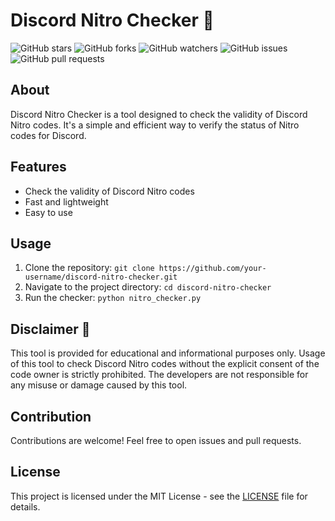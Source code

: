 # Discord Nitro Checker 🚀

![GitHub stars](https://img.shields.io/github/stars/your-username/discord-nitro-checker?style=social)
![GitHub forks](https://img.shields.io/github/forks/your-username/discord-nitro-checker?style=social)
![GitHub watchers](https://img.shields.io/github/watchers/your-username/discord-nitro-checker?style=social)
![GitHub issues](https://img.shields.io/github/issues/your-username/discord-nitro-checker)
![GitHub pull requests](https://img.shields.io/github/issues-pr/your-username/discord-nitro-checker)

## About
Discord Nitro Checker is a tool designed to check the validity of Discord Nitro codes. It's a simple and efficient way to verify the status of Nitro codes for Discord.

## Features
- Check the validity of Discord Nitro codes
- Fast and lightweight
- Easy to use

## Usage
1. Clone the repository: `git clone https://github.com/your-username/discord-nitro-checker.git`
2. Navigate to the project directory: `cd discord-nitro-checker`
3. Run the checker: `python nitro_checker.py`

## Disclaimer 🚨
This tool is provided for educational and informational purposes only. Usage of this tool to check Discord Nitro codes without the explicit consent of the code owner is strictly prohibited. The developers are not responsible for any misuse or damage caused by this tool.

## Contribution
Contributions are welcome! Feel free to open issues and pull requests.

## License
This project is licensed under the MIT License - see the [LICENSE](LICENSE) file for details.
